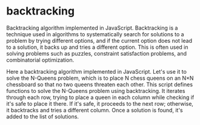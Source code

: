 # backtracking
Backtracking algorithm implemented in JavaScript.
Backtracking is a technique used in algorithms to systematically search for solutions to a problem by trying different options, and if the current option does not lead to a solution, it backs up and tries a different option. This is often used in solving problems such as puzzles, constraint satisfaction problems, and combinatorial optimization.

Here a backtracking algorithm implemented in JavaScript. Let's use it to solve the N-Queens problem, which is to place N chess queens on an N×N chessboard so that no two queens threaten each other.
This script defines functions to solve the N-Queens problem using backtracking. It iterates through each row, trying to place a queen in each column while checking if it's safe to place it there. If it's safe, it proceeds to the next row; otherwise, it backtracks and tries a different column. Once a solution is found, it's added to the list of solutions.
